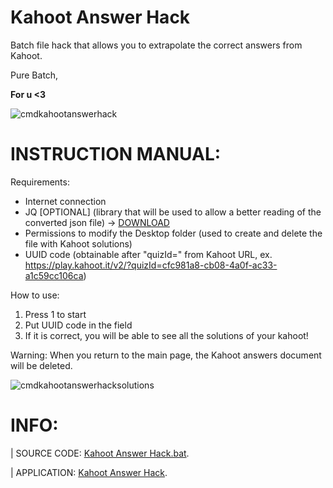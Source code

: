 # Kahoot Answer Hack
Batch file hack that allows you to extrapolate the correct answers from Kahoot.

Pure Batch,

**For u <3**

![cmdkahootanswerhack](https://user-images.githubusercontent.com/44946921/217188017-24514392-8fcc-4e07-bb95-021b13c6ee44.png)

# INSTRUCTION MANUAL:

Requirements:
- Internet connection
- JQ [OPTIONAL] (library that will be used to allow a better reading of the converted json file) -> [DOWNLOAD](https://stedolan.github.io/jq/download/)
- Permissions to modify the Desktop folder (used to create and delete the file with Kahoot solutions)
- UUID code (obtainable after "quizId=" from Kahoot URL, ex.
https://play.kahoot.it/v2/?quizId=cfc981a8-cb08-4a0f-ac33-a1c59cc106ca)

How to use:
1. Press 1 to start
2. Put UUID code in the field
3. If it is correct, you will be able to see all the solutions of your kahoot!

Warning:
When you return to the main page, the Kahoot answers document will be deleted.

![cmdkahootanswerhacksolutions](https://user-images.githubusercontent.com/44946921/217188033-39f3e0ba-0cd1-4255-a842-a930677734ba.png)

# INFO:

| SOURCE CODE: <a href="https://github.com/RossoDev/kahootanswerhack/blob/2b2d4488390600014ed42da952df8769c13dae98/Kahoot%20Answer%20Hack.bat">Kahoot Answer Hack.bat</a>.

| APPLICATION: <a href="https://github.com/RossoDev/kahootanswerhack/archive/2b2d4488390600014ed42da952df8769c13dae98.zip">Kahoot Answer Hack</a>.
